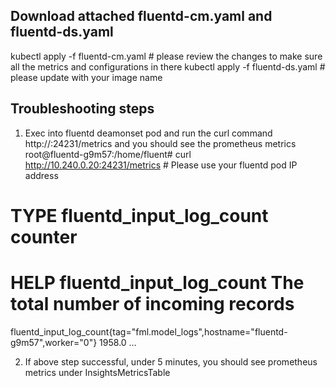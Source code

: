 ## Download  attached fluentd-cm.yaml and fluentd-ds.yaml
kubectl apply -f fluentd-cm.yaml   # please review the changes to make sure all the metrics and configurations in there
kubectl apply -f fluentd-ds.yaml   # please update with your image name

## Troubleshooting steps

1.	Exec into fluentd deamonset pod and run the curl command http://<fluentd-pod-ip>:24231/metrics and you should see the prometheus metrics 
root@fluentd-g9m57:/home/fluent# curl http://10.240.0.20:24231/metrics  # Please use your fluentd pod IP address 
# TYPE fluentd_input_log_count counter
# HELP fluentd_input_log_count The total number of incoming records
fluentd_input_log_count{tag="fml.model_logs",hostname="fluentd-g9m57",worker="0"} 1958.0
…

2.	If above step successful, under 5 minutes, you should see  prometheus metrics under InsightsMetricsTable



 


